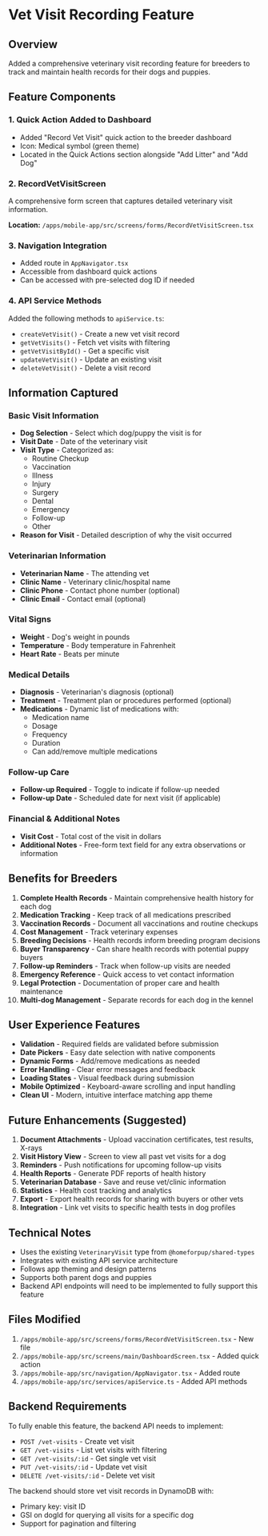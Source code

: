 # Vet Visit Recording Feature

## Overview

Added a comprehensive veterinary visit recording feature for breeders to track and maintain health records for their dogs and puppies.

## Feature Components

### 1. Quick Action Added to Dashboard

- Added "Record Vet Visit" quick action to the breeder dashboard
- Icon: Medical symbol (green theme)
- Located in the Quick Actions section alongside "Add Litter" and "Add Dog"

### 2. RecordVetVisitScreen

A comprehensive form screen that captures detailed veterinary visit information.

**Location:** `/apps/mobile-app/src/screens/forms/RecordVetVisitScreen.tsx`

### 3. Navigation Integration

- Added route in `AppNavigator.tsx`
- Accessible from dashboard quick actions
- Can be accessed with pre-selected dog ID if needed

### 4. API Service Methods

Added the following methods to `apiService.ts`:

- `createVetVisit()` - Create a new vet visit record
- `getVetVisits()` - Fetch vet visits with filtering
- `getVetVisitById()` - Get a specific visit
- `updateVetVisit()` - Update an existing visit
- `deleteVetVisit()` - Delete a visit record

## Information Captured

### Basic Visit Information

- **Dog Selection** - Select which dog/puppy the visit is for
- **Visit Date** - Date of the veterinary visit
- **Visit Type** - Categorized as:
  - Routine Checkup
  - Vaccination
  - Illness
  - Injury
  - Surgery
  - Dental
  - Emergency
  - Follow-up
  - Other
- **Reason for Visit** - Detailed description of why the visit occurred

### Veterinarian Information

- **Veterinarian Name** - The attending vet
- **Clinic Name** - Veterinary clinic/hospital name
- **Clinic Phone** - Contact phone number (optional)
- **Clinic Email** - Contact email (optional)

### Vital Signs

- **Weight** - Dog's weight in pounds
- **Temperature** - Body temperature in Fahrenheit
- **Heart Rate** - Beats per minute

### Medical Details

- **Diagnosis** - Veterinarian's diagnosis (optional)
- **Treatment** - Treatment plan or procedures performed (optional)
- **Medications** - Dynamic list of medications with:
  - Medication name
  - Dosage
  - Frequency
  - Duration
  - Can add/remove multiple medications

### Follow-up Care

- **Follow-up Required** - Toggle to indicate if follow-up needed
- **Follow-up Date** - Scheduled date for next visit (if applicable)

### Financial & Additional Notes

- **Visit Cost** - Total cost of the visit in dollars
- **Additional Notes** - Free-form text field for any extra observations or information

## Benefits for Breeders

1. **Complete Health Records** - Maintain comprehensive health history for each dog
2. **Medication Tracking** - Keep track of all medications prescribed
3. **Vaccination Records** - Document all vaccinations and routine checkups
4. **Cost Management** - Track veterinary expenses
5. **Breeding Decisions** - Health records inform breeding program decisions
6. **Buyer Transparency** - Can share health records with potential puppy buyers
7. **Follow-up Reminders** - Track when follow-up visits are needed
8. **Emergency Reference** - Quick access to vet contact information
9. **Legal Protection** - Documentation of proper care and health maintenance
10. **Multi-dog Management** - Separate records for each dog in the kennel

## User Experience Features

- **Validation** - Required fields are validated before submission
- **Date Pickers** - Easy date selection with native components
- **Dynamic Forms** - Add/remove medications as needed
- **Error Handling** - Clear error messages and feedback
- **Loading States** - Visual feedback during submission
- **Mobile Optimized** - Keyboard-aware scrolling and input handling
- **Clean UI** - Modern, intuitive interface matching app theme

## Future Enhancements (Suggested)

1. **Document Attachments** - Upload vaccination certificates, test results, X-rays
2. **Visit History View** - Screen to view all past vet visits for a dog
3. **Reminders** - Push notifications for upcoming follow-up visits
4. **Health Reports** - Generate PDF reports of health history
5. **Veterinarian Database** - Save and reuse vet/clinic information
6. **Statistics** - Health cost tracking and analytics
7. **Export** - Export health records for sharing with buyers or other vets
8. **Integration** - Link vet visits to specific health tests in dog profiles

## Technical Notes

- Uses the existing `VeterinaryVisit` type from `@homeforpup/shared-types`
- Integrates with existing API service architecture
- Follows app theming and design patterns
- Supports both parent dogs and puppies
- Backend API endpoints will need to be implemented to fully support this feature

## Files Modified

1. `/apps/mobile-app/src/screens/forms/RecordVetVisitScreen.tsx` - New file
2. `/apps/mobile-app/src/screens/main/DashboardScreen.tsx` - Added quick action
3. `/apps/mobile-app/src/navigation/AppNavigator.tsx` - Added route
4. `/apps/mobile-app/src/services/apiService.ts` - Added API methods

## Backend Requirements

To fully enable this feature, the backend API needs to implement:

- `POST /vet-visits` - Create vet visit
- `GET /vet-visits` - List vet visits with filtering
- `GET /vet-visits/:id` - Get single vet visit
- `PUT /vet-visits/:id` - Update vet visit
- `DELETE /vet-visits/:id` - Delete vet visit

The backend should store vet visit records in DynamoDB with:

- Primary key: visit ID
- GSI on dogId for querying all visits for a specific dog
- Support for pagination and filtering
